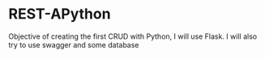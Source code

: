 # REST-APython

Objective of creating the first CRUD with Python, I will use Flask. I will also try to use swagger and some database
